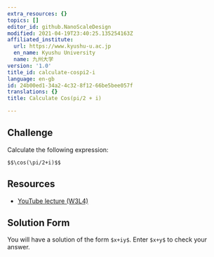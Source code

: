 ```yaml
---
extra_resources: {}
topics: []
editor_id: github.NanoScaleDesign
modified: 2021-04-19T23:40:25.135254163Z
affiliated_institute:
  url: https://www.kyushu-u.ac.jp
  en_name: Kyushu University
  name: 九州大学
version: '1.0'
title_id: calculate-cospi2-i
language: en-gb
id: 24b00ed1-34a2-4c32-8f12-66be5bee057f
translations: {}
title: Calculate Cos(pi/2 + i)

---
```


## Challenge
Calculate the following expression:

`$$\cos(\pi/2+i)$$`

## Resources
- [YouTube lecture (W3L4)](https://www.youtube.com/watch?v=_mYfnDfQcls&list=PLi7yHjesblV0sSfZzWdSUXGO683n_nJdQ&index=14)

## Solution Form
You will have a solution of the form `$x+iy$`.
Enter `$x+y$` to check your answer.